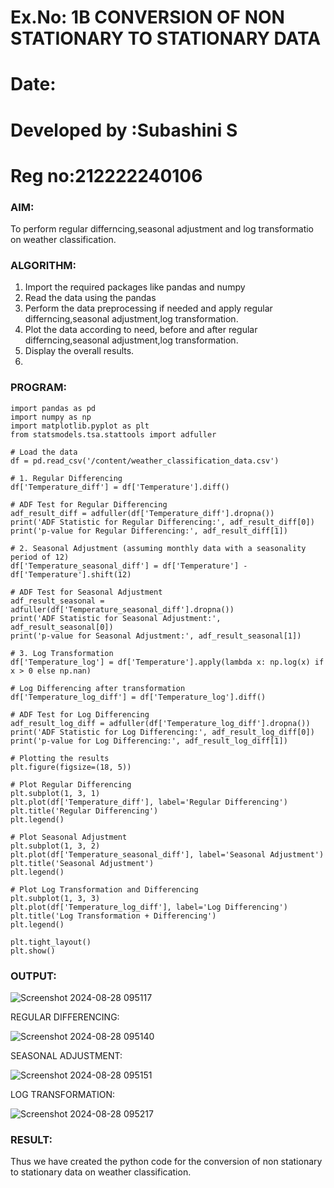 # Ex.No: 1B                     CONVERSION OF NON STATIONARY TO STATIONARY DATA
# Date: 
# Developed by :Subashini S
# Reg no:212222240106

### AIM:
To perform regular differncing,seasonal adjustment and log transformatio on weather classification.
### ALGORITHM:

1. Import the required packages like pandas and numpy
2. Read the data using the pandas
3. Perform the data preprocessing if needed and apply regular differncing,seasonal adjustment,log transformation.
4. Plot the data according to need, before and after regular differncing,seasonal adjustment,log transformation.
5. Display the overall results.
6. 
### PROGRAM:
```
import pandas as pd
import numpy as np
import matplotlib.pyplot as plt
from statsmodels.tsa.stattools import adfuller

# Load the data
df = pd.read_csv('/content/weather_classification_data.csv')

# 1. Regular Differencing
df['Temperature_diff'] = df['Temperature'].diff()

# ADF Test for Regular Differencing
adf_result_diff = adfuller(df['Temperature_diff'].dropna())
print('ADF Statistic for Regular Differencing:', adf_result_diff[0])
print('p-value for Regular Differencing:', adf_result_diff[1])

# 2. Seasonal Adjustment (assuming monthly data with a seasonality period of 12)
df['Temperature_seasonal_diff'] = df['Temperature'] - df['Temperature'].shift(12)

# ADF Test for Seasonal Adjustment
adf_result_seasonal = adfuller(df['Temperature_seasonal_diff'].dropna())
print('ADF Statistic for Seasonal Adjustment:', adf_result_seasonal[0])
print('p-value for Seasonal Adjustment:', adf_result_seasonal[1])

# 3. Log Transformation
df['Temperature_log'] = df['Temperature'].apply(lambda x: np.log(x) if x > 0 else np.nan)

# Log Differencing after transformation
df['Temperature_log_diff'] = df['Temperature_log'].diff()

# ADF Test for Log Differencing
adf_result_log_diff = adfuller(df['Temperature_log_diff'].dropna())
print('ADF Statistic for Log Differencing:', adf_result_log_diff[0])
print('p-value for Log Differencing:', adf_result_log_diff[1])

# Plotting the results
plt.figure(figsize=(18, 5))

# Plot Regular Differencing
plt.subplot(1, 3, 1)
plt.plot(df['Temperature_diff'], label='Regular Differencing')
plt.title('Regular Differencing')
plt.legend()

# Plot Seasonal Adjustment
plt.subplot(1, 3, 2)
plt.plot(df['Temperature_seasonal_diff'], label='Seasonal Adjustment')
plt.title('Seasonal Adjustment')
plt.legend()

# Plot Log Transformation and Differencing
plt.subplot(1, 3, 3)
plt.plot(df['Temperature_log_diff'], label='Log Differencing')
plt.title('Log Transformation + Differencing')
plt.legend()

plt.tight_layout()
plt.show()
```

### OUTPUT:

![Screenshot 2024-08-28 095117](https://github.com/user-attachments/assets/ab499e03-26a0-4953-8339-c49906bcf374)

REGULAR DIFFERENCING:

![Screenshot 2024-08-28 095140](https://github.com/user-attachments/assets/5f71e10f-f586-4c0e-9007-63b092002f5b)

SEASONAL ADJUSTMENT:

![Screenshot 2024-08-28 095151](https://github.com/user-attachments/assets/76ffdf44-aeb1-4e6b-962d-342fb36877b0)

LOG TRANSFORMATION:

![Screenshot 2024-08-28 095217](https://github.com/user-attachments/assets/be67e2ca-5f05-41ca-9abd-c99f185484f2)


### RESULT:
Thus we have created the python code for the conversion of non stationary to stationary data on weather classification.
